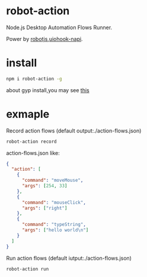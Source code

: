 # robot-action

Node.js Desktop Automation Flows Runner.

Power by [robotjs](https://github.com/octalmage/robotjs),[uiohook-napi](https://github.com/SnosMe/uiohook-napi).

# install

```sh
npm i robot-action -g
```

about gyp install,you may see [this](https://github.com/nodejs/node-gyp?tab=readme-ov-file#installation)

# exmaple

Record action flows (default output:./action-flows.json)

```sh
robot-action record
```

action-flows.json like:

```json
{
  "action": [
    {
      "command": "moveMouse",
      "args": [254, 33]
    },
    {
      "command": "mouseClick",
      "args": ["right"]
    },
    {
      "command": "typeString",
      "args": ["hello world\n"]
    }
  ]
}
```

Run action flows (default iutput:./action-flows.json)

```sh
robot-action run
```
